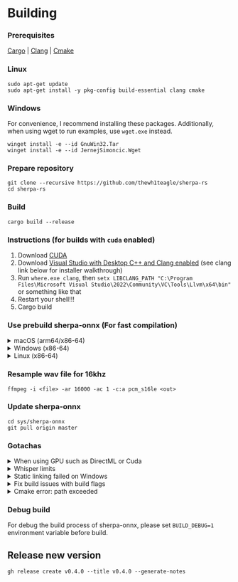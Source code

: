 # Building

### Prerequisites

[Cargo](https://www.rust-lang.org/tools/install) | [Clang](https://releases.llvm.org/download.html) | [Cmake](https://cmake.org/download/)

### Linux

```console
sudo apt-get update
sudo apt-get install -y pkg-config build-essential clang cmake
```

### Windows

For convenience, I recommend installing these packages.
Additionally, when using wget to run examples, use `wget.exe` instead.

```console
winget install -e --id GnuWin32.Tar
winget install -e --id JernejSimoncic.Wget
```

### Prepare repository

```console
git clone --recursive https://github.com/thewh1teagle/sherpa-rs
cd sherpa-rs
```

### Build

```console
cargo build --release
```

### Instructions (for builds with `cuda` enabled)

1. Download [CUDA](https://developer.nvidia.com/cuda-downloads?target_os=Windows)
2. Download [Visual Studio with Desktop C++ and Clang enabled](https://visualstudio.microsoft.com/de/downloads/) (see clang link below for installer walkthrough)
3. Run `where.exe clang`, then `setx LIBCLANG_PATH "C:\Program Files\Microsoft Visual Studio\2022\Community\VC\Tools\Llvm\x64\bin"` or something like that
4. Restart your shell!!!
5. Cargo build

### Use prebuild sherpa-onnx (For fast compilation)

<details>
<summary>macOS (arm64/x86-64)</summary>

```console
wget https://github.com/k2-fsa/sherpa-onnx/releases/download/v1.10.28/sherpa-onnx-v1.10.28-osx-universal2-static.tar.bz2
tar xf sherpa-onnx-v1.10.28-osx-universal2-static.tar.bz2
export SHERPA_LIB_PATH="$(pwd)/sherpa-onnx-v1.10.28-osx-universal2-static"
cargo build
```

</details>

<details>
<summary>Windows (x86-64)</summary>

```console
wget.exe https://github.com/k2-fsa/sherpa-onnx/releases/download/v1.10.28/sherpa-onnx-v1.10.28-win-x64-static.tar.bz2
tar.exe xf sherpa-onnx-v1.10.28-win-x64-static.tar.bz2
$env:SHERPA_LIB_PATH="$pwd/sherpa-onnx-v1.10.28-win-x64-static"
cargo build
```

</details>

<details>
<summary>Linux (x86-64)</summary>

```console
wget https://github.com/k2-fsa/sherpa-onnx/releases/download/v1.10.28/sherpa-onnx-v1.10.28-linux-x64-static.tar.bz2
tar xf sherpa-onnx-v1.10.28-linux-x64-static.tar.bz2
export SHERPA_LIB_PATH="$(pwd)/sherpa-onnx-v1.10.28-linux-x64-static"
export RUSTFLAGS="-C relocation-model=dynamic-no-pic"
cargo build
```

</details>

### Resample wav file for 16khz

```console
ffmpeg -i <file> -ar 16000 -ac 1 -c:a pcm_s16le <out>
```

### Update sherpa-onnx

```console
cd sys/sherpa-onnx
git pull origin master
```

### Gotachas

<details>
<summary>When using GPU such as DirectML or Cuda</summary>

---

When running `--example` with dynamic libraries eg. with `directml` or `cuda` you need to have the DLLs from `target` folder in PATH.
Example:

```console
cargo build --features "directml" --example transcribe
copy target\debug\examples\transcribe.exe target\debug
target\debug\transcribe.exe motivation.wav
```

When building with cuda you should use cuda `11.x`
In addition install `cudnn` with `sudo apt install nvidia-cudnn`

</details>

<details>
<summary>Whisper limits</summary>

---

Currently whisper can transcribe only chunks of 30s max.

---

</details>

<details>
<summary>Static linking failed on Windows</summary>

You can resolve it by creating `.cargo/config.toml` next to `Cargo.toml` with the following:

```toml
[target.'cfg(windows)']
rustflags = ["-C target-feature=+crt-static"]
```

Or set the environment variable `RUSTFLAGS` to `-C target-feature=+crt-static`

If it doesn't help make sure all of your dependencies also links MSVC runtime statically.
You can inspect the build with the following:

1. Set `RUSTC_LOG` to `rustc_codegen_ssa::back::link=info`
2. Build with

```console
cargo build -vv
```

Since there's a lot of output, it's good idea to pipe it to file and check later:

```console
cargo build -vv >log.txt 2>&1
```

Look for the flags `/MD` (Meaning it links it dynamically) and `/MT` or `-MT` (Meaning it links it statically). See [MSVC_RUNTIME_LIBRARY](https://cmake.org/cmake/help/latest/prop_tgt/MSVC_RUNTIME_LIBRARY.html) and [pyannote-rs/issues/1](https://github.com/thewh1teagle/pyannote-rs/issues/1)

</details>

<details>
<summary>Fix build issues with build flags</summary>

Controlling build flags
Please see `env::var` calls in `build.rs`.

</details>

<details>
<summary>Cmake error: path exceeded</summary>

Cmake filed with error about maxium paths exceeded. eg. `The fully qualified file name must be less than 260 characters.`

1. Open PowerShell as admin and execute:

```powershell
New-ItemProperty -Path "HKLM:\SYSTEM\CurrentControlSet\Control\FileSystem" `
-Name "LongPathsEnabled" -Value 1 -PropertyType DWORD -Force
```

2. Restart PC

</details>

### Debug build

For debug the build process of sherpa-onnx, please set `BUILD_DEBUG=1` environment variable before build.

## Release new version

```console
gh release create v0.4.0 --title v0.4.0 --generate-notes
```
